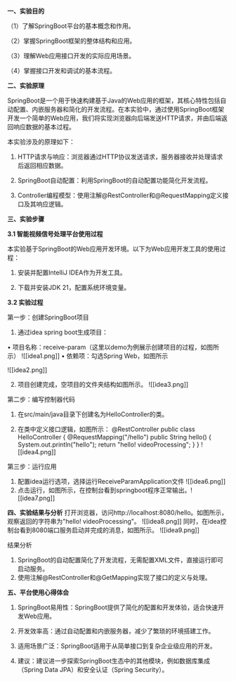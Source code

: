 **一、实验目的**

  

（1）了解SpringBoot平台的基本概念和作用。

（2）掌握SpringBoot框架的整体结构和应用。

（3）理解Web应用接口开发的实际应用场景。

（4）掌握接口开发和调试的基本流程。

  

**二、实验原理**

  

SpringBoot是一个用于快速构建基于Java的Web应用的框架，其核心特性包括自动配置、内嵌服务器和简化的开发流程。在本实验中，通过使用SpringBoot框架开发一个简单的Web应用，我们将实现浏览器向后端发送HTTP请求，并由后端返回响应数据的基本过程。

  

本实验涉及的原理如下：

1. HTTP请求与响应：浏览器通过HTTP协议发送请求，服务器接收并处理请求后返回相应数据。

2. SpringBoot自动配置：利用SpringBoot的自动配置功能简化开发流程。

3. Controller编程模型：使用注解@RestController和@RequestMapping定义接口及其响应逻辑。

  

**三、实验步骤**

  

**3.1 智能视频信号处理平台使用过程**

  

本实验基于SpringBoot的Web应用开发环境。以下为Web应用开发工具的使用过程：

1. 安装并配置IntelliJ IDEA作为开发工具。

2. 下载并安装JDK 21，配置系统环境变量。

**3.2 实验过程**

第一步：创建SpringBoot项目

1. 通过idea spring boot生成项目：

• 项目名称：receive-param（这里以demo为例展示创建项目的过程，如图所示）
![[idea1.png]]
• 依赖项：勾选Spring Web，如图所示

![[idea2.png]]


2. 项目创建完成，空项目的文件夹结构如图所示。
![[idea3.png]]
  

第二步：编写控制器代码

1. 在src/main/java目录下创建名为HelloController的类。

2. 在类中定义接口逻辑，如图所示：
@RestController
public class HelloController {
    @RequestMapping("/hello")
    public String hello() {
        System.out.println("hello");
        return "hello! videoProcessing";
    }
}
![[idea4.png]]

第三步：运行应用

1. 配置idea运行选项，选择运行ReceiveParamApplication文件
![[idea6.png]]
2. 点击运行，如图所示，在控制台看到springboot程序正常输出。![[idea7.png]]

**四、实验结果与分析**
打开浏览器，访问http://localhost:8080/hello。如图所示，观察返回的字符串为"hello! videoProcessing"。
![[idea8.png]]
同时，在idea控制台看到8080端口服务启动并完成的消息，如图所示。  ![[idea9.png]]

结果分析
1. SpringBoot的自动配置简化了开发流程，无需配置XML文件，直接运行即可启动服务。
2. 使用注解@RestController和@GetMapping实现了接口的定义与处理。


**五、平台使用心得体会**
1. SpringBoot易用性：SpringBoot提供了简化的配置和开发体验，适合快速开发Web应用。

2. 开发效率高：通过自动配置和内嵌服务器，减少了繁琐的环境搭建工作。

3. 适用场景广泛：SpringBoot适用于从简单接口到复杂企业级应用的开发。

4. 建议：建议进一步探索SpringBoot生态中的其他模块，例如数据库集成（Spring Data JPA）和安全认证（Spring Security）。